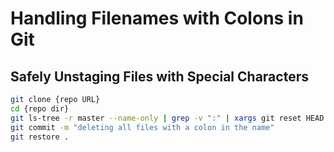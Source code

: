 # Handling Filenames with Colons in Git
## Safely Unstaging Files with Special Characters

```sh
git clone {repo URL}
cd {repo dir}
git ls-tree -r master --name-only | grep -v ":" | xargs git reset HEAD
git commit -m "deleting all files with a colon in the name"
git restore .
```
